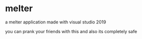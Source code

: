 # melter
a melter application made with visual studio 2019

you can prank your friends with this
and also its completely safe
